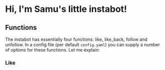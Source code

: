 # Hi, I'm Samu's little instabot!

## Functions

The instabot has essentially four functions: like, like_back, follow and unfollow. In a config file (per default `config.yaml`) you can supply a number of options for these functions. Let me explain:

### Like
